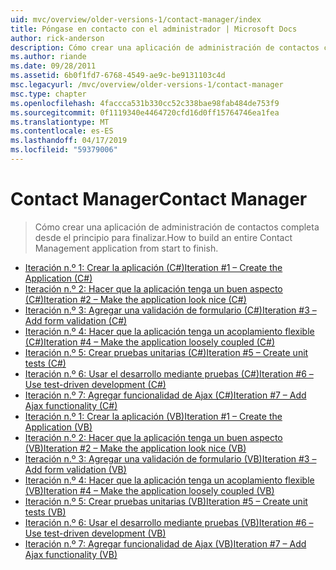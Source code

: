 ```yaml
---
uid: mvc/overview/older-versions-1/contact-manager/index
title: Póngase en contacto con el administrador | Microsoft Docs
author: rick-anderson
description: Cómo crear una aplicación de administración de contactos completa desde el principio para finalizar.
ms.author: riande
ms.date: 09/28/2011
ms.assetid: 6b0f1fd7-6768-4549-ae9c-be9131103c4d
msc.legacyurl: /mvc/overview/older-versions-1/contact-manager
msc.type: chapter
ms.openlocfilehash: 4faccca531b330cc52c338bae98fab484de753f9
ms.sourcegitcommit: 0f1119340e4464720cfd16d0ff15764746ea1fea
ms.translationtype: MT
ms.contentlocale: es-ES
ms.lasthandoff: 04/17/2019
ms.locfileid: "59379006"
---
```

# <a name="contact-manager"></a><span data-ttu-id="d29dc-103">Contact Manager</span><span class="sxs-lookup"><span data-stu-id="d29dc-103">Contact Manager</span></span>

> <span data-ttu-id="d29dc-104">Cómo crear una aplicación de administración de contactos completa desde el principio para finalizar.</span><span class="sxs-lookup"><span data-stu-id="d29dc-104">How to build an entire Contact Management application from start to finish.</span></span>


- [<span data-ttu-id="d29dc-105">Iteración n.º 1: Crear la aplicación (C#)</span><span class="sxs-lookup"><span data-stu-id="d29dc-105">Iteration #1 – Create the Application (C#)</span></span>](iteration-1-create-the-application-cs.md)
- [<span data-ttu-id="d29dc-106">Iteración n.º 2: Hacer que la aplicación tenga un buen aspecto (C#)</span><span class="sxs-lookup"><span data-stu-id="d29dc-106">Iteration #2 – Make the application look nice (C#)</span></span>](iteration-2-make-the-application-look-nice-cs.md)
- [<span data-ttu-id="d29dc-107">Iteración n.º 3: Agregar una validación de formulario (C#)</span><span class="sxs-lookup"><span data-stu-id="d29dc-107">Iteration #3 – Add form validation (C#)</span></span>](iteration-3-add-form-validation-cs.md)
- [<span data-ttu-id="d29dc-108">Iteración n.º 4: Hacer que la aplicación tenga un acoplamiento flexible (C#)</span><span class="sxs-lookup"><span data-stu-id="d29dc-108">Iteration #4 – Make the application loosely coupled (C#)</span></span>](iteration-4-make-the-application-loosely-coupled-cs.md)
- [<span data-ttu-id="d29dc-109">Iteración n.º 5: Crear pruebas unitarias (C#)</span><span class="sxs-lookup"><span data-stu-id="d29dc-109">Iteration #5 – Create unit tests (C#)</span></span>](iteration-5-create-unit-tests-cs.md)
- [<span data-ttu-id="d29dc-110">Iteración n.º 6: Usar el desarrollo mediante pruebas (C#)</span><span class="sxs-lookup"><span data-stu-id="d29dc-110">Iteration #6 – Use test-driven development (C#)</span></span>](iteration-6-use-test-driven-development-cs.md)
- [<span data-ttu-id="d29dc-111">Iteración n.º 7: Agregar funcionalidad de Ajax (C#)</span><span class="sxs-lookup"><span data-stu-id="d29dc-111">Iteration #7 – Add Ajax functionality (C#)</span></span>](iteration-7-add-ajax-functionality-cs.md)
- [<span data-ttu-id="d29dc-112">Iteración n.º 1: Crear la aplicación (VB)</span><span class="sxs-lookup"><span data-stu-id="d29dc-112">Iteration #1 – Create the Application (VB)</span></span>](iteration-1-create-the-application-vb.md)
- [<span data-ttu-id="d29dc-113">Iteración n.º 2: Hacer que la aplicación tenga un buen aspecto (VB)</span><span class="sxs-lookup"><span data-stu-id="d29dc-113">Iteration #2 – Make the application look nice (VB)</span></span>](iteration-2-make-the-application-look-nice-vb.md)
- [<span data-ttu-id="d29dc-114">Iteración n.º 3: Agregar una validación de formulario (VB)</span><span class="sxs-lookup"><span data-stu-id="d29dc-114">Iteration #3 – Add form validation (VB)</span></span>](iteration-3-add-form-validation-vb.md)
- [<span data-ttu-id="d29dc-115">Iteración n.º 4: Hacer que la aplicación tenga un acoplamiento flexible (VB)</span><span class="sxs-lookup"><span data-stu-id="d29dc-115">Iteration #4 – Make the application loosely coupled (VB)</span></span>](iteration-4-make-the-application-loosely-coupled-vb.md)
- [<span data-ttu-id="d29dc-116">Iteración n.º 5: Crear pruebas unitarias (VB)</span><span class="sxs-lookup"><span data-stu-id="d29dc-116">Iteration #5 – Create unit tests (VB)</span></span>](iteration-5-create-unit-tests-vb.md)
- [<span data-ttu-id="d29dc-117">Iteración n.º 6: Usar el desarrollo mediante pruebas (VB)</span><span class="sxs-lookup"><span data-stu-id="d29dc-117">Iteration #6 – Use test-driven development (VB)</span></span>](iteration-6-use-test-driven-development-vb.md)
- [<span data-ttu-id="d29dc-118">Iteración n.º 7: Agregar funcionalidad de Ajax (VB)</span><span class="sxs-lookup"><span data-stu-id="d29dc-118">Iteration #7 – Add Ajax functionality (VB)</span></span>](iteration-7-add-ajax-functionality-vb.md)
